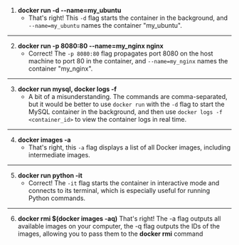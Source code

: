 
1. **docker run -d --name=my_ubuntu**
   - That's right! This `-d` flag starts the container in the background, and `--name=my_ubuntu` names the container "my_ubuntu".
____
2. **docker run -p 8080:80 --name=my_nginx nginx**
   - Correct! The `-p 8080:80` flag propagates port 8080 on the host machine to port 80 in the container, and `--name=my_nginx` names the container "my_nginx".
___
3. **docker run mysql, docker logs -f**
   - A bit of a misunderstanding. The commands are comma-separated, but it would be better to use `docker run` with the `-d` flag to start the MySQL container in the background, and then use `docker logs -f <container_id>` to view the container logs in real time.
___
4. **docker images -a**
   - That's right, this `-a` flag displays a list of all Docker images, including intermediate images.
___
5. **docker run python -it**
   - Correct! The `-it` flag starts the container in interactive mode and connects to its terminal, which is especially useful for running Python commands.
____
6. **docker rmi $(docker images -aq)**
   That's right! The -a flag outputs all available images on your computer, the -q flag outputs the IDs of the images, allowing you to pass them to the **docker rmi** command

